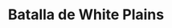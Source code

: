 ﻿---
title: "Batalla de White Plains"
permalink: periodes_1033.html
layout: periode
dataInici: 1776-10-28
sidebar: periodes
pares:
  - 509:
    title: "Guerra de Independencia de los Estados Unidos"
    dataInici: "(1775-04-19)"
    dataFi: "(1783-09-03)"

fills:
jocsPrincipals:
jocsEscenaris:
jocsEpoca:
  - title: "Rebels & Redcoats: Volume III"
    bggId: 19304
    escenari: "White Plains"
    dataInici: 
    dataFi: 

jocsEpocaEscenaris:
---
